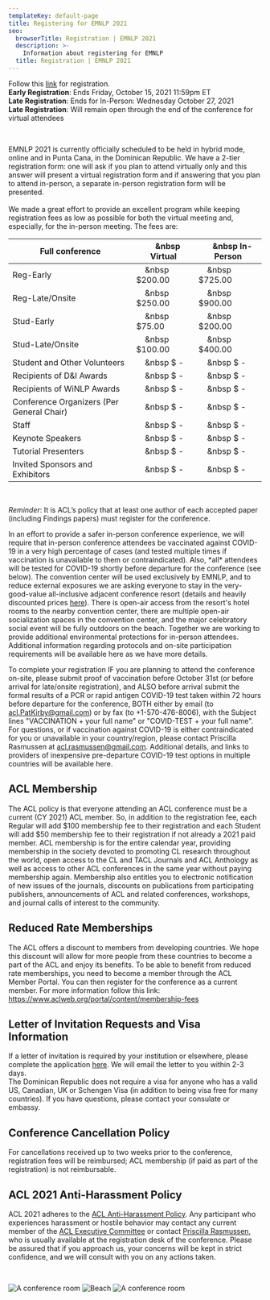 ```yaml
---
templateKey: default-page
title: Registering for EMNLP 2021
seo:
  browserTitle: Registration | EMNLP 2021
  description: >-
    Information about registering for EMNLP
  title: Registration | EMNLP 2021
---
```


Follow this <a href="https://ww2.eventrebels.com/er/Registration/StepRegInfo.jsp?ActivityID=38770&StepNumber=1&v=MGE3ZWRjOWItYjRlYi00MWM0LWFkMjAtYmI0ZTVhMjcwYzI5" target="_blank">link</a> for registration.  
**Early Registration**: Ends Friday, October 15, 2021 11:59pm ET  
**Late Registration**: Ends for In-Person: Wednesday October 27, 2021   
**Late Registration**: Will remain open through the end of the conference for virtual attendees

<br>

EMNLP 2021 is currently officially scheduled to be held in hybrid mode, online and in Punta Cana, in the Dominican Republic. We have a 2-tier registration form: one will ask if you plan to attend virtually only and this answer will present a virtual registration form and if answering that you plan to attend in-person, a separate in-person registration form will be presented.  
<br>
We made a great effort to provide an excellent program while keeping registration fees as low as possible for both the virtual meeting and, especially, for the in-person meeting.
The fees are:
<br>
<!--TODO: why do i need this shit to make it look not awful?-->

| Full conference                           | &nbsp;&nbsp;&nbsp;&nbsp;&nbsp Virtual | &nbsp;&nbsp;&nbsp;&nbsp;&nbsp In-Person |
|-------------------------------------------|---------------------------------------|-----------------------------------------|
| Reg-Early                                 | &nbsp;&nbsp;&nbsp;&nbsp;&nbsp $200.00 | &nbsp;&nbsp;&nbsp;&nbsp;&nbsp $725.00   |
| Reg-Late/Onsite                           | &nbsp;&nbsp;&nbsp;&nbsp;&nbsp $250.00 | &nbsp;&nbsp;&nbsp;&nbsp;&nbsp $900.00   |
| Stud-Early                                | &nbsp;&nbsp;&nbsp;&nbsp;&nbsp $75.00  | &nbsp;&nbsp;&nbsp;&nbsp;&nbsp $200.00   |
| Stud-Late/Onsite                          | &nbsp;&nbsp;&nbsp;&nbsp;&nbsp $100.00 | &nbsp;&nbsp;&nbsp;&nbsp;&nbsp $400.00   |
| Student and Other Volunteers              | &nbsp;&nbsp;&nbsp;&nbsp;&nbsp $ -     | &nbsp;&nbsp;&nbsp;&nbsp;&nbsp $ -       |
| Recipients of D&I Awards                  | &nbsp;&nbsp;&nbsp;&nbsp;&nbsp $ -     | &nbsp;&nbsp;&nbsp;&nbsp;&nbsp $ -       |
| Recipients of WiNLP Awards                | &nbsp;&nbsp;&nbsp;&nbsp;&nbsp $ -     | &nbsp;&nbsp;&nbsp;&nbsp;&nbsp $ -       |
| Conference Organizers (Per General Chair) | &nbsp;&nbsp;&nbsp;&nbsp;&nbsp $ -     | &nbsp;&nbsp;&nbsp;&nbsp;&nbsp $ -       |
| Staff                                     | &nbsp;&nbsp;&nbsp;&nbsp;&nbsp $ -     | &nbsp;&nbsp;&nbsp;&nbsp;&nbsp $ -       |
| Keynote Speakers                          | &nbsp;&nbsp;&nbsp;&nbsp;&nbsp $ -     | &nbsp;&nbsp;&nbsp;&nbsp;&nbsp $ -       |
| Tutorial Presenters                       | &nbsp;&nbsp;&nbsp;&nbsp;&nbsp $ -     | &nbsp;&nbsp;&nbsp;&nbsp;&nbsp $ -       |
| Invited Sponsors and Exhibitors           | &nbsp;&nbsp;&nbsp;&nbsp;&nbsp $ -     | &nbsp;&nbsp;&nbsp;&nbsp;&nbsp $ -       |

<br> 

*Reminder*: It is ACL’s policy that at least one author of each accepted paper (including Findings papers) must register for the conference.  

In an effort to provide a safer in-person conference experience, we will require that in-person conference attendees be vaccinated against COVID-19 in a very high percentage of cases (and tested multiple times if vaccination is unavailable to them or contraindicated).  Also, \*all\* attendees will be tested for COVID-19 shortly before departure for the conference (see below). The convention center will be used exclusively by EMNLP, and to reduce external exposures we are asking everyone to stay in the very-good-value all-inclusive adjacent conference resort (details and heavily discounted prices [here](/venue#accomodation)). There is open-air access from the resort's hotel rooms to the nearby convention center, there are multiple open-air socialization spaces in the convention center, and the major celebratory social event will be fully outdoors on the beach. Together we are working to provide additional environmental protections for in-person attendees. Additional information regarding protocols and on-site participation requirements will be available here as we have more details.

To complete your registration IF you are planning to attend the conference on-site, please submit proof of vaccination before October 31st (or before arrival for late/onsite registration), and ALSO before arrival submit the formal results of a PCR or rapid antigen COVID-19 test taken within 72 hours before departure for the conference, BOTH either by email (to acl.PatKirby@gmail.com) or by fax (to +1-570-476-8006), with the Subject lines "VACCINATION + your full name" or "COVID-TEST + your full name".  For questions, or if vaccination against COVID-19 is either contraindicated for you or unavailable in your country/region, please contact Priscilla Rasmussen at acl.rasmussen@gmail.com.  Additional details, and links to providers of inexpensive pre-departure COVID-19 test options in multiple countries will be available here.  

## ACL Membership

The ACL policy is that everyone attending an ACL conference must be a current (CY 2021) ACL member. So, in addition to the registration fee, each Regular will add $100 membership fee to their registration and each Student will add $50 membership fee to their registration if not already a 2021 paid member. ACL membership is for the entire calendar year, providing membership in the society devoted to promoting CL research throughout the world, open access to the CL and TACL Journals and ACL Anthology as well as access to other ACL conferences in the same year without paying membership again. Membership also entitles you to electronic notification of new issues of the journals, discounts on publications from participating publishers, announcements of ACL and related conferences, workshops, and journal calls of interest to the community.

## Reduced Rate Memberships
The ACL offers a discount to members from developing countries. We hope this discount will allow for more people from these countries to become a part of the ACL and enjoy its benefits. To be able to benefit from reduced rate memberships, you need to become a member through the ACL Member Portal. You can then register for the conference as a current member. For more information follow this link: <https://www.aclweb.org/portal/content/membership-fees>

## Letter of Invitation Requests and Visa Information

If a letter of invitation is required by your institution or elsewhere, please complete the application [here](https://forms.office.com/r/mV4WsTcfHn).  We will email the letter to you within 2-3 days.  
The Dominican Republic does not require a visa for anyone who has a valid US, Canadian, UK or Schengen Visa (in addition to being visa free for many countries). If you have questions, please contact your consulate  or embassy. 

## Conference Cancellation Policy
For cancellations received up to two weeks prior to the conference, registration fees will be reimbursed; ACL membership (if paid as part of the registration) is not reimbursable.

## ACL 2021 Anti-Harassment Policy
ACL 2021 adheres to the [ACL Anti-Harassment Policy](https://www.aclweb.org/adminwiki/index.php?title=Anti-Harassment_Policy). Any participant who experiences harassment or hostile behavior may contact any current member of the [ACL Executive Committee](https://www.aclweb.org/portal/about) or contact [Priscilla Rasmussen](mailto:acl@aclweb.org), who is usually available at the registration desk of the conference. Please be assured that if you approach us, your concerns will be kept in strict confidence, and we will consult with you on any actions taken.

<br>

![A conference room](/img/conference_room.jpg)
![Beach](/img/beach.jpg)
![A conference room](/img/conference_room_2.jpg)
